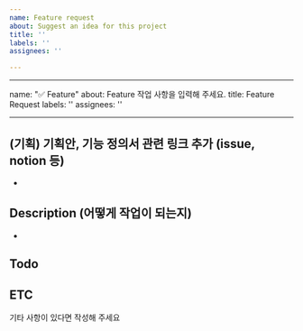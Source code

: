 ```yaml
---
name: Feature request
about: Suggest an idea for this project
title: ''
labels: ''
assignees: ''

---
```


---
name: "✅ Feature"
about: Feature 작업 사항을 입력해 주세요.
title: Feature Request
labels: ''
assignees: ''

---

## (기획) 기획안, 기능 정의서 관련 링크 추가 (issue, notion 등)
- [](url)

## Description (어떻게 작업이 되는지)
<!-- 설명을 작성해 주세요. -->
- 

## Todo

## ETC
기타 사항이 있다면 작성해 주세요
